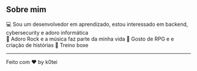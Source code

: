 ## 

## Sobre mim
💻 Sou um desenvolvedor em aprendizado, estou interessado em backend, cybersecurity e adoro informática <br>
🎵 Adoro Rock e a música faz parte da minha vida 
🎲 Gosto de RPG e e criação de histórias 
🥋 Treino boxe 

--- 
Feito com ❤️ by k0tei
